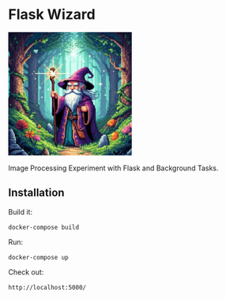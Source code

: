 # Flask Wizard

<img width="250" height="250" src="https://raw.githubusercontent.com/the-akira/Flask-Wizard/master/static/images/avatar.jpeg"> 

Image Processing Experiment with Flask and Background Tasks.

## Installation

Build it:

```
docker-compose build
```

Run:

```
docker-compose up
```

Check out:

```
http://localhost:5000/
```